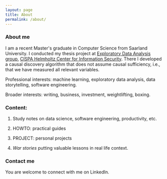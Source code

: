 ```yaml
---
layout: page
title: About
permalink: /about/
---
```



### About me

I am a recent Master's graduate in Computer Science from Saarland University. I conducted my thesis project at [Exploratory Data Analysis group](https://eda.mmci.uni-saarland.de/people/), [CISPA Helmholtz Center for Information Security](https://cispa.de/en). There I developed a causal discovery algorithm that does not assume causal sufficiency, i.e., that we have measured all relevant variables.

Professional interests: machine learning, exploratory data analysis, data storytelling, software engineering.

Broader interests: writing, business, investment, weightlifting, boxing.

### Content:

1. Study notes on data science, software engineering, productivity, etc.

2. HOWTO: practical guides

3. PROJECT: personal projects

4. *War stories* putting valuable lessons in real life context.

### Contact me

You are welcome to connect with me on LinkedIn.